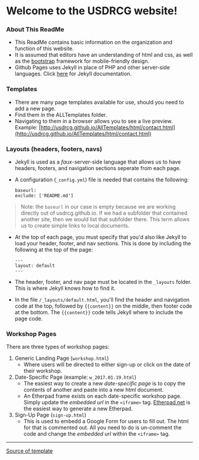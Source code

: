 # Welcome to the USDRCG website!

### About This ReadMe
* This ReadMe contains basic information on the organization and function of this website. 
* It is assumed that editors have an understanding of html and css, as well as the [bootstrap](https://www.w3schools.com/bootstrap/) framework for mobile-friendly design.
* Github Pages uses Jekyll in place of PHP and other server-side languages. Click [here](https://jekyllrb.com/docs/github-pages/) for Jekyll documentation.

### Templates

* There are many page templates available for use, should you need to add a new page. 
* Find them in the ALLTemplates folder. 
* Navigating to them in a browser allows you to see a live preview. Example: [http://usdrcg.github.io/AllTemplates/html/contact.html](http://usdrcg.github.io/AllTemplates/html/contact.html)

### Layouts (headers, footers, navs)
* Jekyll is used as a _faux_-server-side language that allows us to have headers, footers, and navigation sections seperate from each page.
* A configuration (`_config.yml`) file is needed that contains the following:

    ```
    baseurl:   
    exclude: ['README.md']
    ```

 > Note: the `baseurl` in our case is empty because we are working directly out of usdrcg.github.io. 
 > If we had a subfolder that contained another site, then we would list that subfolder there. 
 > This term allows us to create simple links to local documents.
 
 * At the top of each page, you must specify that you'd also like Jekyll to load your header, footer, and nav sections. This is done by including the following at the top of the page:

    ```
    ---   
    layout: default   
    ---
    ```

* The header, footer, and nav page must be located in the `_layouts` folder. This is where Jekyll knows how to find it.
* In the file `/_layouts/default.html`, you'll find the header and navigation code at the top, followed by `{{content}}` on the middle, then footer code at the bottom. The `{{content}}` code tells Jekyll where to include the page code.
 
 ### Workshop Pages
 
 There are three types of workshop pages:   
 1. Generic Landing Page (`workshop.html`)  
    * Where users will be directed to either sign-up or click on the date of their workshop.   
 2. Date-Specific Page (example: `w_2017.01.19.html`)  
     * The easiest way to create a new *date-specific page* is to copy the contents of another and paste into a new html document.   
     * An Etherpad frame exists on each date-specific workshop page. Simply update the _embedded url_ in the `<iframe>` tag. [Etherpad.net](http://etherpad.net) is the easiest way to generate a new Etherpad.   
 3. Sign-Up Page (`sign-up.html`)   
     * This is used to embedd a Google Form for users to fill out. The html for that is commented out. All you need to do is un-comment the code and change the _embedded url_ within the `<iframe>` tag.   
 
 
 
<hr>

[Source of template](https://wrapbootstrap.com/theme/bizwrap-elegant-bootstrap-4-template-WB07PT66X)
